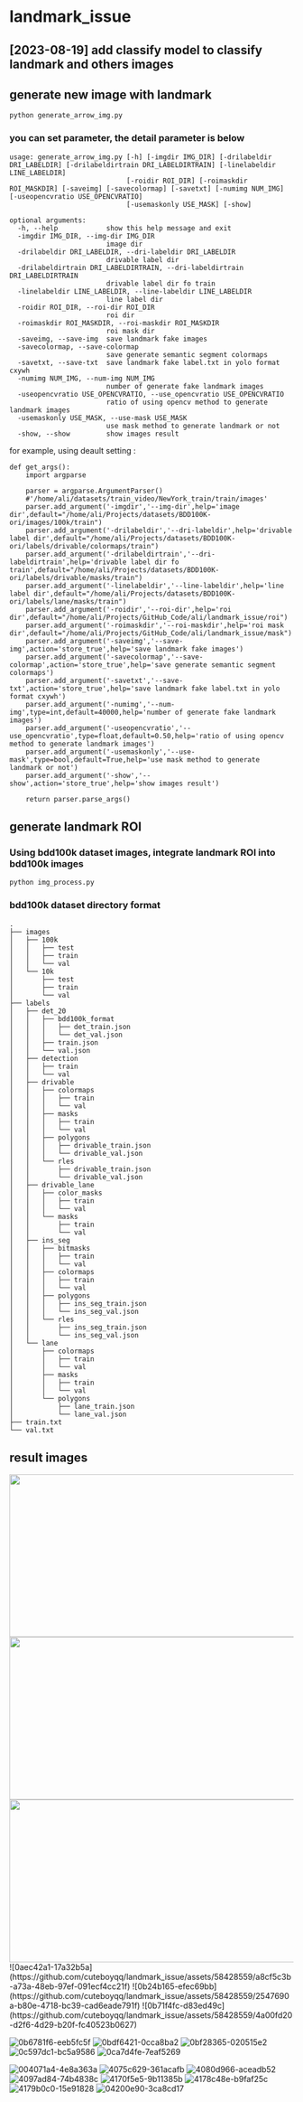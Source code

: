 # landmark_issue

## [2023-08-19] add classify model to classify landmark and others images

## generate new image with landmark
```
python generate_arrow_img.py
```
### you can set parameter, the detail parameter is below
```
usage: generate_arrow_img.py [-h] [-imgdir IMG_DIR] [-drilabeldir DRI_LABELDIR] [-drilabeldirtrain DRI_LABELDIRTRAIN] [-linelabeldir LINE_LABELDIR]
                             [-roidir ROI_DIR] [-roimaskdir ROI_MASKDIR] [-saveimg] [-savecolormap] [-savetxt] [-numimg NUM_IMG] [-useopencvratio USE_OPENCVRATIO]
                             [-usemaskonly USE_MASK] [-show]

optional arguments:
  -h, --help            show this help message and exit
  -imgdir IMG_DIR, --img-dir IMG_DIR
                        image dir
  -drilabeldir DRI_LABELDIR, --dri-labeldir DRI_LABELDIR
                        drivable label dir
  -drilabeldirtrain DRI_LABELDIRTRAIN, --dri-labeldirtrain DRI_LABELDIRTRAIN
                        drivable label dir fo train
  -linelabeldir LINE_LABELDIR, --line-labeldir LINE_LABELDIR
                        line label dir
  -roidir ROI_DIR, --roi-dir ROI_DIR
                        roi dir
  -roimaskdir ROI_MASKDIR, --roi-maskdir ROI_MASKDIR
                        roi mask dir
  -saveimg, --save-img  save landmark fake images
  -savecolormap, --save-colormap
                        save generate semantic segment colormaps
  -savetxt, --save-txt  save landmark fake label.txt in yolo format cxywh
  -numimg NUM_IMG, --num-img NUM_IMG
                        number of generate fake landmark images
  -useopencvratio USE_OPENCVRATIO, --use_opencvratio USE_OPENCVRATIO
                        ratio of using opencv method to generate landmark images
  -usemaskonly USE_MASK, --use-mask USE_MASK
                        use mask method to generate landmark or not
  -show, --show         show images result

```
for example, using deault setting : 
```
def get_args():
    import argparse
    
    parser = argparse.ArgumentParser()
    #'/home/ali/datasets/train_video/NewYork_train/train/images'
    parser.add_argument('-imgdir','--img-dir',help='image dir',default="/home/ali/Projects/datasets/BDD100K-ori/images/100k/train")
    parser.add_argument('-drilabeldir','--dri-labeldir',help='drivable label dir',default="/home/ali/Projects/datasets/BDD100K-ori/labels/drivable/colormaps/train")
    parser.add_argument('-drilabeldirtrain','--dri-labeldirtrain',help='drivable label dir fo train',default="/home/ali/Projects/datasets/BDD100K-ori/labels/drivable/masks/train")
    parser.add_argument('-linelabeldir','--line-labeldir',help='line label dir',default="/home/ali/Projects/datasets/BDD100K-ori/labels/lane/masks/train")
    parser.add_argument('-roidir','--roi-dir',help='roi dir',default="/home/ali/Projects/GitHub_Code/ali/landmark_issue/roi")
    parser.add_argument('-roimaskdir','--roi-maskdir',help='roi mask dir',default="/home/ali/Projects/GitHub_Code/ali/landmark_issue/mask")
    parser.add_argument('-saveimg','--save-img',action='store_true',help='save landmark fake images')
    parser.add_argument('-savecolormap','--save-colormap',action='store_true',help='save generate semantic segment colormaps')
    parser.add_argument('-savetxt','--save-txt',action='store_true',help='save landmark fake label.txt in yolo format cxywh')
    parser.add_argument('-numimg','--num-img',type=int,default=40000,help='number of generate fake landmark images')
    parser.add_argument('-useopencvratio','--use_opencvratio',type=float,default=0.50,help='ratio of using opencv method to generate landmark images')
    parser.add_argument('-usemaskonly','--use-mask',type=bool,default=True,help='use mask method to generate landmark or not')
    parser.add_argument('-show','--show',action='store_true',help='show images result')
   
    return parser.parse_args()  

```


## generate landmark ROI
### Using bdd100k dataset images, integrate landmark ROI into bdd100k images
```
python img_process.py
```
### bdd100k dataset directory format
```
.
├── images
│   ├── 100k
│   │   ├── test
│   │   ├── train
│   │   └── val
│   └── 10k
│       ├── test
│       ├── train
│       └── val
├── labels
│   ├── det_20
│   │   ├── bdd100k_format
│   │   │   ├── det_train.json
│   │   │   └── det_val.json
│   │   ├── train.json
│   │   └── val.json
│   ├── detection
│   │   ├── train
│   │   └── val
│   ├── drivable
│   │   ├── colormaps
│   │   │   ├── train
│   │   │   └── val
│   │   ├── masks
│   │   │   ├── train
│   │   │   └── val
│   │   ├── polygons
│   │   │   ├── drivable_train.json
│   │   │   └── drivable_val.json
│   │   └── rles
│   │       ├── drivable_train.json
│   │       └── drivable_val.json
│   ├── drivable_lane
│   │   ├── color_masks
│   │   │   ├── train
│   │   │   └── val
│   │   └── masks
│   │       ├── train
│   │       └── val
│   ├── ins_seg
│   │   ├── bitmasks
│   │   │   ├── train
│   │   │   └── val
│   │   ├── colormaps
│   │   │   ├── train
│   │   │   └── val
│   │   ├── polygons
│   │   │   ├── ins_seg_train.json
│   │   │   └── ins_seg_val.json
│   │   └── rles
│   │       ├── ins_seg_train.json
│   │       └── ins_seg_val.json
│   └── lane
│       ├── colormaps
│       │   ├── train
│       │   └── val
│       ├── masks
│       │   ├── train
│       │   └── val
│       └── polygons
│           ├── lane_train.json
│           └── lane_val.json
├── train.txt
└── val.txt
```


## result images

<img src="https://github.com/cuteboyqq/landmark_issue/assets/58428559/53e3b84f-99d0-4d1d-97ce-6c5361e1836a" width="512" height="288">
<img src="https://github.com/cuteboyqq/landmark_issue/assets/58428559/8ac83daf-34c6-40d3-8e8c-1e3fc7f0f059" width="512" height="288">
<img src="https://github.com/cuteboyqq/landmark_issue/assets/58428559/78a8cf19-a172-4039-ade7-35b49e5d9a31" width="512" height="288">
![0aec42a1-17a32b5a](https://github.com/cuteboyqq/landmark_issue/assets/58428559/a8cf5c3b-a73a-48eb-97ef-091ecf4cc21f)
![0b24b165-efec69bb](https://github.com/cuteboyqq/landmark_issue/assets/58428559/2547690a-b80e-4718-bc39-cad6eade791f)
![0b71f4fc-d83ed49c](https://github.com/cuteboyqq/landmark_issue/assets/58428559/4a00fd20-d2f6-4d29-b20f-fc40523b0627)


![0b6781f6-eeb5fc5f](https://github.com/cuteboyqq/landmark_issue/assets/58428559/e4b4366c-f4e6-41be-ae94-63d66c7cc71b)
![0bdf6421-0cca8ba2](https://github.com/cuteboyqq/landmark_issue/assets/58428559/08e9eda9-9d2f-4dda-920c-93beb27e504f)
![0bf28365-020515e2](https://github.com/cuteboyqq/landmark_issue/assets/58428559/4d894ebc-8ec9-401b-9c23-84f85d1bc2a8)
![0c597dc1-bc5a9586](https://github.com/cuteboyqq/landmark_issue/assets/58428559/ab962776-5ee1-4783-9983-c6ccf9902392)
![0ca7d4fe-7eaf5269](https://github.com/cuteboyqq/landmark_issue/assets/58428559/ce8402c8-002a-4b6b-aa68-79642598efd7)

![004071a4-4e8a363a](https://github.com/cuteboyqq/landmark_issue/assets/58428559/222c3b86-2058-40a6-8ab6-cce471c49559)
![4075c629-361acafb](https://github.com/cuteboyqq/landmark_issue/assets/58428559/5360daab-327f-4d7f-b4a4-53ee11742791)
![4080d966-aceadb52](https://github.com/cuteboyqq/landmark_issue/assets/58428559/843f2ccb-1ea9-49f0-b7f7-fbe5ba90fc12)
![4097ad84-74b4838c](https://github.com/cuteboyqq/landmark_issue/assets/58428559/bb13d348-6a60-413f-97ee-93de8b78fbf5)
![4170f5e5-9b11385b](https://github.com/cuteboyqq/landmark_issue/assets/58428559/a33afcb9-4ef3-4d8c-94a2-bf36c452ad42)
![4178c48e-b9faf25c](https://github.com/cuteboyqq/landmark_issue/assets/58428559/dba901be-ddc9-4a34-9a57-010fbd80f07a)
![4179b0c0-15e91828](https://github.com/cuteboyqq/landmark_issue/assets/58428559/e3e4477f-1eb3-4c91-80c5-a1aaa12217f2)
![04200e90-3ca8cd17](https://github.com/cuteboyqq/landmark_issue/assets/58428559/cd551e83-9d6f-453b-9570-0890dfcaa9ee)

